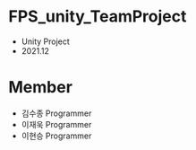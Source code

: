 # FPS_unity_TeamProject
- Unity Project
- 2021.12
# Member
- 김수종 Programmer
- 이재욱 Programmer
- 이현승 Programmer
